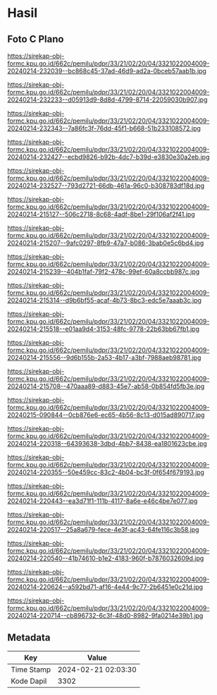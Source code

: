 # Hasil

## Foto C Plano

https://sirekap-obj-formc.kpu.go.id/662c/pemilu/pdpr/33/21/02/20/04/3321022004009-20240214-232039--bc868c45-37ad-46d9-ad2a-0bceb57aab1b.jpg

https://sirekap-obj-formc.kpu.go.id/662c/pemilu/pdpr/33/21/02/20/04/3321022004009-20240214-232233--d05913d9-8d8d-4799-8714-22059030b907.jpg

https://sirekap-obj-formc.kpu.go.id/662c/pemilu/pdpr/33/21/02/20/04/3321022004009-20240214-232343--7a86fc3f-76dd-45f1-b668-51b233108572.jpg

https://sirekap-obj-formc.kpu.go.id/662c/pemilu/pdpr/33/21/02/20/04/3321022004009-20240214-232427--ecbd9826-b92b-4dc7-b39d-e3830e30a2eb.jpg

https://sirekap-obj-formc.kpu.go.id/662c/pemilu/pdpr/33/21/02/20/04/3321022004009-20240214-232527--793d2721-66db-461a-96c0-b308783df18d.jpg

https://sirekap-obj-formc.kpu.go.id/662c/pemilu/pdpr/33/21/02/20/04/3321022004009-20240214-215127--506c2718-8c68-4adf-8be1-29f106af2f41.jpg

https://sirekap-obj-formc.kpu.go.id/662c/pemilu/pdpr/33/21/02/20/04/3321022004009-20240214-215207--9afc0297-8fb9-47a7-b086-3bab0e5c6bd4.jpg

https://sirekap-obj-formc.kpu.go.id/662c/pemilu/pdpr/33/21/02/20/04/3321022004009-20240214-215239--404b1faf-79f2-478c-99ef-60a8ccbb987c.jpg

https://sirekap-obj-formc.kpu.go.id/662c/pemilu/pdpr/33/21/02/20/04/3321022004009-20240214-215314--d9b6bf55-acaf-4b73-8bc3-edc5e7aaab3c.jpg

https://sirekap-obj-formc.kpu.go.id/662c/pemilu/pdpr/33/21/02/20/04/3321022004009-20240214-215518--e01aa9d4-3153-48fc-9778-22b63bb67fb1.jpg

https://sirekap-obj-formc.kpu.go.id/662c/pemilu/pdpr/33/21/02/20/04/3321022004009-20240214-215556--9d6b155b-2a53-4b17-a3bf-7988aeb98781.jpg

https://sirekap-obj-formc.kpu.go.id/662c/pemilu/pdpr/33/21/02/20/04/3321022004009-20240214-215708--470aaa89-d883-45e7-ab58-0b854fd5fb3e.jpg

https://sirekap-obj-formc.kpu.go.id/662c/pemilu/pdpr/33/21/02/20/04/3321022004009-20240215-090844--0cb876e6-ec65-4b56-8c13-d015ad890717.jpg

https://sirekap-obj-formc.kpu.go.id/662c/pemilu/pdpr/33/21/02/20/04/3321022004009-20240214-220318--64393638-3dbd-4bb7-8438-ea1801623cbe.jpg

https://sirekap-obj-formc.kpu.go.id/662c/pemilu/pdpr/33/21/02/20/04/3321022004009-20240214-220355--50e459cc-83c2-4b04-bc3f-0f654f679193.jpg

https://sirekap-obj-formc.kpu.go.id/662c/pemilu/pdpr/33/21/02/20/04/3321022004009-20240214-220443--ea3d71f1-111b-4117-8a6e-e46c4be7e077.jpg

https://sirekap-obj-formc.kpu.go.id/662c/pemilu/pdpr/33/21/02/20/04/3321022004009-20240214-220517--25a8a679-fece-4e3f-ac43-64fe116c3b58.jpg

https://sirekap-obj-formc.kpu.go.id/662c/pemilu/pdpr/33/21/02/20/04/3321022004009-20240214-220540--41b74610-b1e2-4183-960f-b7876032609d.jpg

https://sirekap-obj-formc.kpu.go.id/662c/pemilu/pdpr/33/21/02/20/04/3321022004009-20240214-220624--a592bd71-af16-4e44-9c77-2b6451e0c21d.jpg

https://sirekap-obj-formc.kpu.go.id/662c/pemilu/pdpr/33/21/02/20/04/3321022004009-20240214-220714--cb896732-6c3f-48d0-8982-9fa0214e39b1.jpg


## Metadata

| Key        | Value               |
| ---------- | ------------------- |
| Time Stamp | 2024-02-21 02:03:30 |
| Kode Dapil | 3302                |



